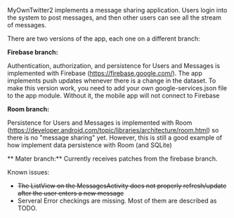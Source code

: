 MyOwnTwitter2 implements a message sharing application. Users login into the system to post messages, and then other users can see all the stream of messages.

There are two versions of the app, each one on a different branch:

**Firebase branch:**

Authentication, authorization, and persistence for Users and Messages is implemented with Firebase (https://firebase.google.com/). The app implements push updates whenever there is a change in the dataset.
To make this version work, you need to add your own google-services.json file to the app module. Without it, the mobile app will not connect to Firebase

**Room branch:**

Persistence for Users and Messages is implemented with Room (https://developer.android.com/topic/libraries/architecture/room.html) so there is no "message sharing" yet. However, this is still a good example of how implement data persistence with Room (and SQLite)

** Mater branch:**
Currently receives patches from the firebase branch.

Known issues:

- ~~The ListView on the MessagesActivity does not properly refresh/update after the user enters a new message~~
- Serveral Error checkings are missing. Most of them are described as TODO.
 

